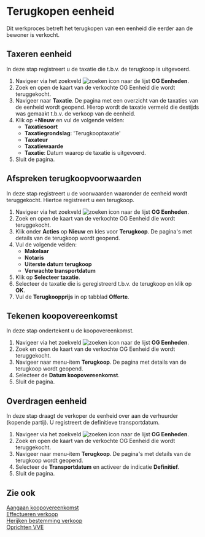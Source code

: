 # Terugkopen eenheid

Dit werkproces betreft het terugkopen van een eenheid die eerder aan de bewoner is verkocht. 

## Taxeren eenheid 

In deze stap registreert u de taxatie die t.b.v. de terugkoop is uitgevoerd. 

1. Navigeer via het zoekveld ![zoeken icon](/assets/images/zoeken.png "zoeken icon") naar de lijst **OG Eenheden**. 
2. Zoek en open de kaart van de verkochte OG Eenheid die wordt teruggekocht. 
3. Navigeer naar **Taxatie**. De pagina met een overzicht van de taxaties van de eenheid wordt geopend. Hierop wordt de taxatie vermeld die destijds was gemaakt t.b.v. de verkoop van de eenheid. 
4. Klik op **+Nieuw** en vul de volgende velden:
   - **Taxatiesoort**
   - **Taxatiegrondslag**: 'Terugkooptaxatie'
   - **Taxateur**
   - **Taxatiewaarde**
   - **Taxatie**: Datum waarop de taxatie is uitgevoerd. 
5. Sluit de pagina. 

## Afspreken terugkoopvoorwaarden 

In deze stap registreert u de voorwaarden waaronder de eenheid wordt teruggekocht. Hiertoe registreert u een terugkoop. 

1. Navigeer via het zoekveld ![zoeken icon](/assets/images/zoeken.png "zoeken icon") naar de lijst **OG Eenheden**. 
2. Zoek en open de kaart van de verkochte OG Eenheid die wordt teruggekocht. 
3. Klik onder **Acties** op **Nieuw** en kies voor **Terugkoop**. De pagina's met details van de terugkoop wordt geopend. 
4. Vul de volgende velden:
   - **Makelaar**
   - **Notaris**
   - **Uiterste datum terugkoop**
   - **Verwachte transportdatum**
5. Klik op **Selecteer taxatie**.
6. Selecteer de taxatie die is geregistreerd t.b.v. de terugkoop en klik op **OK**. 
7. Vul de **Terugkoopprijs** in op tabblad **Offerte**. 

## Tekenen koopovereenkomst 

In deze stap ondertekent u de koopovereenkomst. 

1. Navigeer via het zoekveld ![zoeken icon](/assets/images/zoeken.png "zoeken icon") naar de lijst **OG Eenheden**. 
2. Zoek en open de kaart van de verkochte OG Eenheid die wordt teruggekocht. 
3. Navigeer naar menu-item **Terugkoop**. De pagina met details van de terugkoop wordt geopend. 
4. Selecteer de **Datum koopovereenkomst**. 
5. Sluit de pagina. 

## Overdragen eenheid 

In deze stap draagt de verkoper de eenheid over aan de verhuurder (kopende partij). U registreert de definitieve transportdatum. 

1. Navigeer via het zoekveld ![zoeken icon](/assets/images/zoeken.png "zoeken icon") naar de lijst **OG Eenheden**. 
2. Zoek en open de kaart van de verkochte OG Eenheid die wordt teruggekocht. 
3. Navigeer naar menu-item **Terugkoop**. De pagina's met details van de terugkoop wordt geopend. 
4. Selecteer de **Transportdatum** en activeer de indicatie **Definitief**. 
5. Sluit de pagina. 

## Zie ook

[Aangaan koopovereenkomst](../Aangaan-koopovereenkomst/)  
[Effectueren verkoop](../Effectueren-verkoop/)  
[Herijken bestemming verkoop](../Herijken-bestemming-verkoop/)  
[Oprichten VVE](../Oprichten-VVE/)  
